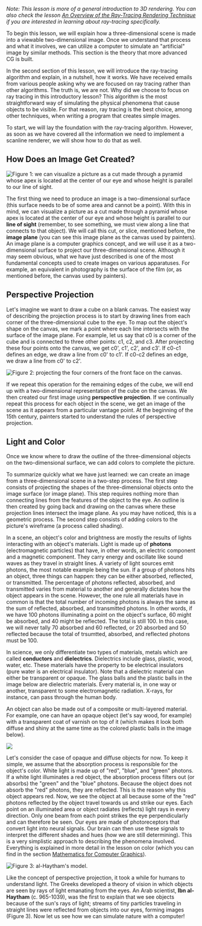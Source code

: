 _Note: This lesson is more of a general introduction to 3D rendering. You can also check the lesson [An Overview of the Ray-Tracing Rendering Technique](/lessons/3d-basic-rendering/ray-tracing-overview/ray-tracing-rendering-technique-overview) if you are interested in learning about ray-tracing specifically._

To begin this lesson, we will explain how a three-dimensional scene is made into a viewable two-dimensional image. Once we understand that process and what it involves, we can utilize a computer to simulate an "artificial" image by similar methods. This section is the theory that more advanced CG is built.

In the second section of this lesson, we will introduce the ray-tracing algorithm and explain, in a nutshell, how it works. We have received emails from various people asking why we are focused on ray tracing rather than other algorithms. The truth is, we are not. Why did we choose to focus on ray tracing in this introductory lesson? This algorithm is the most straightforward way of simulating the physical phenomena that cause objects to be visible. For that reason, ray tracing is the best choice, among other techniques, when writing a program that creates simple images.

To start, we will lay the foundation with the ray-tracing algorithm. However, as soon as we have covered all the information we need to implement a scanline renderer, we will show how to do that as well.

## How Does an Image Get Created?

![Figure 1: we can visualize a picture as a cut made through a pyramid whose apex is located at the center of our eye and whose height is parallel to our line of sight.](/images/introduction-to-ray-tracing/vantagepoint.png)

The first thing we need to produce an image is a two-dimensional surface (this surface needs to be of some area and cannot be a point). With this in mind, we can visualize a picture as a cut made through a pyramid whose apex is located at the center of our eye and whose height is parallel to our **line of sight** (remember, to see something, we must view along a line that connects to that object). We will call this cut, or slice, mentioned before, the **image plane** (you can see this image plane as the canvas used by painters). An image plane is a computer graphics concept, and we will use it as a two-dimensional surface to project our three-dimensional scene. Although it may seem obvious, what we have just described is one of the most fundamental concepts used to create images on various apparatuses. For example, an equivalent in photography is the surface of the film (or, as mentioned before, the canvas used by painters).

## Perspective Projection

Let's imagine we want to draw a cube on a blank canvas. The easiest way of describing the projection process is to start by drawing lines from each corner of the three-dimensional cube to the eye. To map out the object's shape on the canvas, we mark a point where each line intersects with the surface of the image plane. For example, let us say that c0 is a corner of the cube and is connected to three other points: c1, c2, and c3. After projecting these four points onto the canvas, we get c0', c1', c2', and c3'. If c0-c1 defines an edge, we draw a line from c0' to c1'. If c0-c2 defines an edge, we draw a line from c0' to c2'.

![Figure 2: projecting the four corners of the front face on the canvas.](/images/introduction-to-ray-tracing/projperspective.gif)

If we repeat this operation for the remaining edges of the cube, we will end up with a two-dimensional representation of the cube on the canvas. We then created our first image using **perspective projection**. If we continually repeat this process for each object in the scene, we get an image of the scene as it appears from a particular vantage point. At the beginning of the 15th century, painters started to understand the rules of perspective projection.

## Light and Color

Once we know where to draw the outline of the three-dimensional objects on the two-dimensional surface, we can add colors to complete the picture.

To summarize quickly what we have just learned: we can create an image from a three-dimensional scene in a two-step process. The first step consists of projecting the shapes of the three-dimensional objects onto the image surface (or image plane). This step requires nothing more than connecting lines from the features of the object to the eye. An outline is then created by going back and drawing on the canvas where these projection lines intersect the image plane. As you may have noticed, this is a geometric process. The second step consists of adding colors to the picture's wireframe (a process called shading).

In a scene, an object's color and brightness are mostly the results of lights interacting with an object's materials. Light is made up of **photons** (electromagnetic particles) that have, in other words, an electric component and a magnetic component. They carry energy and oscillate like sound waves as they travel in straight lines. A variety of light sources emit photons, the most notable example being the sun. If a group of photons hits an object, three things can happen: they can be either absorbed, reflected, or transmitted. The percentage of photons reflected, absorbed, and transmitted varies from material to another and generally dictates how the object appears in the scene. However, the one rule all materials have in common is that the total number of incoming photons is always the same as the sum of reflected, absorbed, and transmitted photons. In other words, if we have 100 photons illuminating a point on the object's surface, 60 might be absorbed, and 40 might be reflected. The total is still 100. In this case, we will never tally 70 absorbed and 60 reflected, or 20 absorbed and 50 reflected because the total of trsumtted, absorbed, and reflected photons must be 100.

In science, we only differentiate two types of materials, metals which are called **conductors** and **dielectrics**. Dielectrics include glass, plastic, wood, water, etc. These materials have the property to be electrical insulators (pure water is an electrical insulator). Note that a dielectric material can either be transparent or opaque. The glass balls and the plastic balls in the image below are dielectric materials. Every material is, in one way or another, transparent to some electromagnetic radiation. X-rays, for instance, can pass through the human body.

An object can also be made out of a composite or multi-layered material. For example, one can have an opaque object (let's say wood, for example) with a transparent coat of varnish on top of it (which makes it look both diffuse and shiny at the same time as the colored plastic balls in the image below).

![](/images/introduction-to-ray-tracing/material.png)

Let's consider the case of opaque and diffuse objects for now. To keep it simple, we assume that the absorption process is responsible for the object's color. White light is made up of "red", "blue", and "green" photons. If a white light illuminates a red object, the absorption process filters out (or absorbs) the "green" and the "blue" photons. Because the object does not absorb the "red" photons, they are reflected. This is the reason why this object appears red. Now, we see the object at all because some of the "red" photons reflected by the object travel towards us and strike our eyes. Each point on an illuminated area or object radiates (reflects) light rays in every direction. Only one beam from each point strikes the eye perpendicularly and can therefore be seen. Our eyes are made of photoreceptors that convert light into neural signals. Our brain can then use these signals to interpret the different shades and hues (how we are still determining). This is a very simplistic approach to describing the phenomena involved. Everything is explained in more detail in the lesson on color (which you can find in the section [Mathematics for Computer Graphics](/index)).

![Figure 3: al-Haytham's model.](/images/introduction-to-ray-tracing/lighttoeye.png)

Like the concept of perspective projection, it took a while for humans to understand light. The Greeks developed a theory of vision in which objects are seen by rays of light emanating from the eyes. An Arab scientist, **Ibn al-Haytham** (c. 965-1039), was the first to explain that we see objects because of the sun's rays of light; streams of tiny particles traveling in straight lines were reflected from objects into our eyes, forming images (Figure 3). Now let us see how we can simulate nature with a computer!
